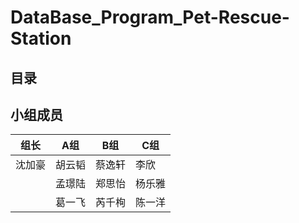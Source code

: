 # DataBase_Program_Pet-Rescue-Station

## 目录


## 小组成员
| 组长    | A组      | B组      | C组      |
| ------- | -------- | -------- | -------- |
| 沈加豪 | 胡云韬   | 蔡逸轩   | 李欣   |
|         | 孟璟陆   | 郑思怡   | 杨乐雅     |
|         | 葛一飞   | 芮千栒   | 陈一洋   |
